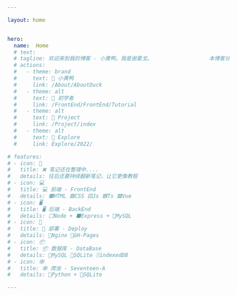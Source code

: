 ```yaml
---

layout: home


hero:
  name:  Home
  # text:  
  # tagline: 欢迎来到我的博客 - 小黄鸭，我是谢夏戈。                  本博客分门别类了 我的笔记，学习路径，教程推荐。
  # actions:
  #   - theme: brand
  #     text: 🐤 小黄鸭
  #     link: /About/AboutDuck
  #   - theme: alt
  #     text: 🥚 初学者
  #     link: /FrontEnd/FrontEnd/Tutorial
  #   - theme: alt
  #     text: 🌽 Project
  #     link: /Project/index
  #   - theme: alt
  #     text: 🏹 Explore
  #     link: Explore/2022/

# features:
# - icon: 📖
#   title: ❌ 笔记还在整理中....
#   details: 往后还要持续翻新笔记，让它更像教程
# - icon: 💻
#   title: 💻 前端 - FrontEnd
#   details: 🟧HTML 🟥CSS 🟨Js 🟦Ts 🟩Vue
# - icon: 🖥️
#   title: 🖥️ 后端 - BackEnd
#   details: ⬜Node + ⬛Express + 🐬MySQL
# - icon: 🧊
#   title: 🧊 部署 - Deploy
#   details: 🥦Nginx 📰GH-Pages
# - icon: 📦
#   title: 📦 数据库 - DataBase
#   details: 🐬MySQL 🍃SQLite 🗄️indexedDB
# - icon: 🕸️
#   title: 🕸️ 爬虫 - Seventeen-A 
#   details: 🐍Python + 🍃SQLite

---
```


<br/>
